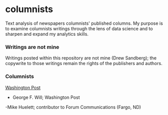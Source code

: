 # columnists
Text analysis of newspapers columnists' published columns. My purpose is to examine columnists writings through the lens of data science and to sharpen and expand my analytics skills.

### Writings are not mine
Writings posted within this repository are not mine (Drew Sandberg); the copywrite to those writings remain the rights of the publishers and authors. 

### Columnists
[Washington Post](washingtonpost.com)
- George F. Will; Washington Post

-Mike Huelett; contributor to Forum Communications (Fargo, ND)

